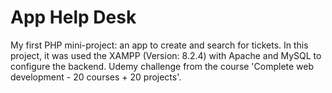 # App Help Desk
 My first PHP mini-project: an app to create and search for tickets. In this project, it was used the XAMPP (Version: 8.2.4) with Apache and MySQL to configure the backend. Udemy challenge from the course 'Complete web development - 20 courses + 20 projects'.
